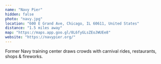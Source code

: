 ```yaml
---
name: "Navy Pier"
hidden: false
photo: "navy.jpg"
location: "600 E Grand Ave, Chicago, IL 60611, United States"
distance: "1.5 miles away"
map: "https://maps.app.goo.gl/8L6fyGLsZEoJWUEe8"
website: "https://navypier.org/"
---
```


Former Navy training center draws crowds with carnival rides, restaurants, shops & fireworks.